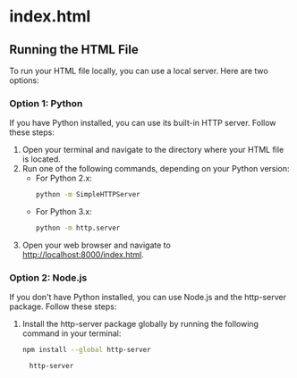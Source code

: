 # index.html

## Running the HTML File

To run your HTML file locally, you can use a local server. Here are two options:

### Option 1: Python

If you have Python installed, you can use its built-in HTTP server. Follow these steps:

1. Open your terminal and navigate to the directory where your HTML file is located.
2. Run one of the following commands, depending on your Python version:
     - For Python 2.x:
         ```bash
         python -m SimpleHTTPServer
         ```
     - For Python 3.x:
         ```bash
         python -m http.server
         ```
3. Open your web browser and navigate to [http://localhost:8000/index.html](http://localhost:8000/index.html).

### Option 2: Node.js

If you don't have Python installed, you can use Node.js and the http-server package. Follow these steps:

1. Install the http-server package globally by running the following command in your terminal:
     ```bash
     npm install --global http-server

```bash
     http-server
